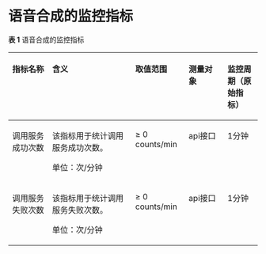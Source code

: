 # 语音合成的监控指标<a name="ZH-CN_TOPIC_0137161959"></a>

**表 1**  语音合成的监控指标

<a name="table102675383222"></a>
<table><thead align="left"><tr id="row726893842214"><th class="cellrowborder" valign="top" width="16%" id="mcps1.2.6.1.1"><p id="p16270153816220"><a name="p16270153816220"></a><a name="p16270153816220"></a>指标名称</p>
</th>
<th class="cellrowborder" valign="top" width="33.37%" id="mcps1.2.6.1.2"><p id="p527115383221"><a name="p527115383221"></a><a name="p527115383221"></a>含义</p>
</th>
<th class="cellrowborder" valign="top" width="21.39%" id="mcps1.2.6.1.3"><p id="p202711238192210"><a name="p202711238192210"></a><a name="p202711238192210"></a>取值范围</p>
</th>
<th class="cellrowborder" valign="top" width="15.57%" id="mcps1.2.6.1.4"><p id="p52723385226"><a name="p52723385226"></a><a name="p52723385226"></a>测量对象</p>
</th>
<th class="cellrowborder" valign="top" width="13.669999999999998%" id="mcps1.2.6.1.5"><p id="p2152145910542"><a name="p2152145910542"></a><a name="p2152145910542"></a>监控周期（原始指标）</p>
</th>
</tr>
</thead>
<tbody><tr id="row472618584223"><td class="cellrowborder" valign="top" width="16%" headers="mcps1.2.6.1.1 "><p id="p1939103719410"><a name="p1939103719410"></a><a name="p1939103719410"></a>调用服务成功次数</p>
</td>
<td class="cellrowborder" valign="top" width="33.37%" headers="mcps1.2.6.1.2 "><p id="p1993973734113"><a name="p1993973734113"></a><a name="p1993973734113"></a>该指标用于统计调用服务成功次数。</p>
<p id="p1584115094113"><a name="p1584115094113"></a><a name="p1584115094113"></a>单位：次/分钟</p>
</td>
<td class="cellrowborder" valign="top" width="21.39%" headers="mcps1.2.6.1.3 "><p id="p1431964322314"><a name="p1431964322314"></a><a name="p1431964322314"></a>≥ 0 counts/min</p>
</td>
<td class="cellrowborder" valign="top" width="15.57%" headers="mcps1.2.6.1.4 "><p id="p1932044312237"><a name="p1932044312237"></a><a name="p1932044312237"></a>api接口</p>
</td>
<td class="cellrowborder" valign="top" width="13.669999999999998%" headers="mcps1.2.6.1.5 "><p id="p915215955416"><a name="p915215955416"></a><a name="p915215955416"></a>1分钟</p>
</td>
</tr>
<tr id="row2272193812219"><td class="cellrowborder" valign="top" width="16%" headers="mcps1.2.6.1.1 "><p id="p149391637104111"><a name="p149391637104111"></a><a name="p149391637104111"></a>调用服务失败次数</p>
</td>
<td class="cellrowborder" valign="top" width="33.37%" headers="mcps1.2.6.1.2 "><p id="p193913373413"><a name="p193913373413"></a><a name="p193913373413"></a>该指标用于统计调用服务失败次数。</p>
<p id="p188851551423"><a name="p188851551423"></a><a name="p188851551423"></a>单位：次/分钟</p>
</td>
<td class="cellrowborder" valign="top" width="21.39%" headers="mcps1.2.6.1.3 "><p id="p157383287546"><a name="p157383287546"></a><a name="p157383287546"></a>≥ 0 counts/min</p>
</td>
<td class="cellrowborder" valign="top" width="15.57%" headers="mcps1.2.6.1.4 "><p id="p1576471784413"><a name="p1576471784413"></a><a name="p1576471784413"></a>api接口</p>
</td>
<td class="cellrowborder" valign="top" width="13.669999999999998%" headers="mcps1.2.6.1.5 "><p id="p181528592546"><a name="p181528592546"></a><a name="p181528592546"></a>1分钟</p>
</td>
</tr>
</tbody>
</table>

